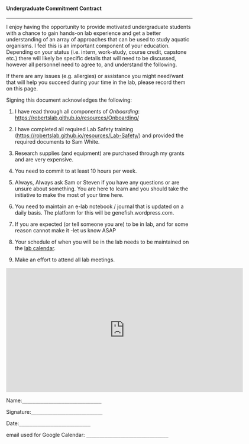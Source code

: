 #### Undergraduate Commitment Contract

---


I enjoy having the opportunity to provide motivated undergraduate students with a chance to gain hands-on lab experience and get a better understanding of an array of approaches that can be used to study aquatic organisms. I feel this is an important component of your education. Depending on your status (i.e. intern, work-study, course credit, capstone etc.) there will likely be specific details that will need to be discussed, however all personnel need to agree to, and understand the following.

If there are any issues (e.g. allergies) or assistance you might need/want that will help you succeed during your time in the lab, please record them on this page.

Signing this document acknowledges the following:

1) I have read through all components of *Onboarding*: https://robertslab.github.io/resources/Onboarding/

2) I have completed all required Lab Safety training (https://robertslab.github.io/resources/Lab-Safety/) and provided the required documents to Sam White.

3) Research supplies (and equipment) are purchased through my grants and are very expensive.

4) You need to commit to at least 10 hours per week.

5) Always, Always ask Sam or Steven if you have any questions or are unsure about something. You are here to learn and you should take the initiative to make the most of your time here.

6) You need to maintain an e-lab notebook / journal that is updated on a daily basis. The platform for this will be genefish.wordpress.com.

7) If you are expected (or tell someone you are) to be in lab, and for some reason cannot make it -let us know ASAP

8) Your schedule of when you will be in the lab needs to be maintained on the [lab calendar](https://calendar.google.com/calendar/embed?src=mrc305%40gmail.com&ctz=America%2FVancouver).

9) Make an effort to attend all lab meetings.

<iframe src="https://docs.google.com/forms/d/e/1FAIpQLSf1-NHOKTN2piSBaTPRH5V9VJPufRoGhc0ue4CVCUpM7Sjqqg/viewform?embedded=true" width="640" height="336" frameborder="0" marginheight="0" marginwidth="0">Loading…</iframe>

Name:`______________________________`

Signature:`___________________________`

Date:`___________________________`

email used for Google Calendar:  `_______________________________`

